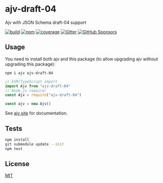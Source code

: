 # ajv-draft-04

Ajv with JSON Schema draft-04 support

[![build](https://github.com/ajv-validator/ajv-draft-04/actions/workflows/build.yml/badge.svg)](https://github.com/ajv-validator/ajv-draft-04/actions/workflows/build.yml)
[![npm](https://img.shields.io/npm/v/ajv-draft-04.svg)](https://www.npmjs.com/package/ajv-draft-04)
[![coverage](https://coveralls.io/repos/github/ajv-validator/ajv-draft-04/badge.svg?branch=master)](https://coveralls.io/github/ajv-validator/ajv-draft-04?branch=master)
[![Gitter](https://img.shields.io/gitter/room/ajv-validator/ajv.svg)](https://gitter.im/ajv-validator/ajv)
[![GitHub Sponsors](https://img.shields.io/badge/$-sponsors-brightgreen)](https://github.com/sponsors/epoberezkin)

## Usage

You need to install both ajv and this package (to allow upgrading ajv without upgrading this package):

```shell
npm i ajv ajv-draft-04
```

```javascript
// ESM/TypeScript import
import Ajv from "ajv-draft-04"
// Node.js require:
const Ajv = require("ajv-draft-04")

const ajv = new Ajv()
```

See [ajv site](https://ajv.js.org) for documentation.

## Tests

```bash
npm install
git submodule update --init
npm test
```

## License

[MIT](https://github.com/ajv-validator/ajv-formats/blob/master/LICENSE)
